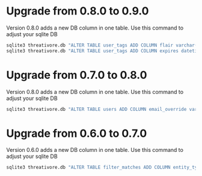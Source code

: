 # Upgrade from 0.8.0 to 0.9.0

Version 0.8.0 adds a new DB column in one table. Use this command to adjust your sqlite DB

```bash
sqlite3 threativore.db "ALTER TABLE user_tags ADD COLUMN flair varchar(2048);"
sqlite3 threativore.db "ALTER TABLE user_tags ADD COLUMN expires datetime;"
```
# Upgrade from 0.7.0 to 0.8.0

Version 0.8.0 adds a new DB column in one table. Use this command to adjust your sqlite DB

```bash
sqlite3 threativore.db "ALTER TABLE users ADD COLUMN email_override varchar(1024) UNIQUE;"
```
# Upgrade from 0.6.0 to 0.7.0

Version 0.6.0 adds a new DB column in one table. Use this command to adjust your sqlite DB

```bash
sqlite3 threativore.db "ALTER TABLE filter_matches ADD COLUMN entity_type TEXT NOT NULL DEFAULT 'COMMENT';"
```
